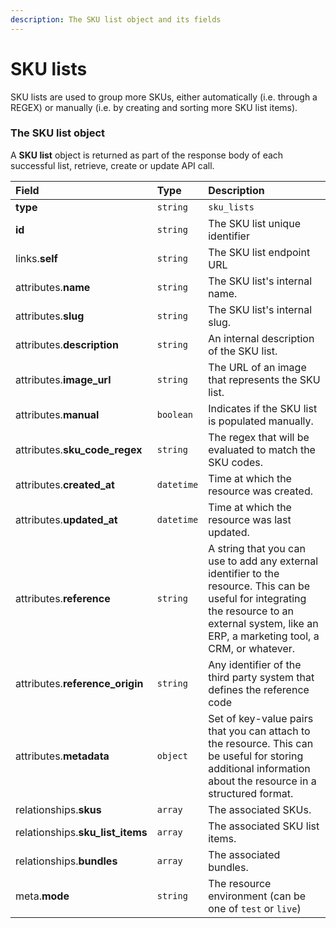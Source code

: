 ```yaml
---
description: The SKU list object and its fields
---
```


# SKU lists

SKU lists are used to group more SKUs, either automatically (i.e. through a REGEX) or manually (i.e. by creating and sorting more SKU list items).


### The SKU list object

A **SKU list** object is returned as part of the response body of each successful list, retrieve, create or update API call.

| Field | Type | Description |
| :--- | :--- | :--- |
| **type** | `string` | `sku_lists` |
| **id** | `string` | The SKU list unique identifier |
| links.**self** | `string` | The SKU list endpoint URL |
| attributes.**name** | `string` | The SKU list's internal name. |
| attributes.**slug** | `string` | The SKU list's internal slug. |
| attributes.**description** | `string` | An internal description of the SKU list. |
| attributes.**image_url** | `string` | The URL of an image that represents the SKU list. |
| attributes.**manual** | `boolean` | Indicates if the SKU list is populated manually. |
| attributes.**sku_code_regex** | `string` | The regex that will be evaluated to match the SKU codes. |
| attributes.**created_at** | `datetime` | Time at which the resource was created. |
| attributes.**updated_at** | `datetime` | Time at which the resource was last updated. |
| attributes.**reference** | `string` | A string that you can use to add any external identifier to the resource. This can be useful for integrating the resource to an external system, like an ERP, a marketing tool, a CRM, or whatever. |
| attributes.**reference_origin** | `string` | Any identifier of the third party system that defines the reference code |
| attributes.**metadata** | `object` | Set of key-value pairs that you can attach to the resource. This can be useful for storing additional information about the resource in a structured format. |
| relationships.**skus** | `array` | The associated SKUs. |
| relationships.**sku_list_items** | `array` | The associated SKU list items. |
| relationships.**bundles** | `array` | The associated bundles. |
| meta.**mode** | `string` | The resource environment \(can be one of `test` or `live`\) |

